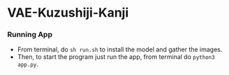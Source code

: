 # VAE-Kuzushiji-Kanji

### Running App
* From terminal, do ```sh run.sh``` to install the model and gather the images.
* Then, to start the program just run the app, from terminal do ```python3 app.py```.
